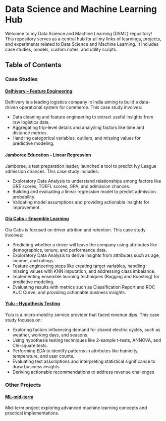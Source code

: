 # Data Science and Machine Learning Hub

Welcome to my Data Science and Machine Learning (DSML) repository! This repository serves as a central hub for all my links of learnings, projects, and experiments related to Data Science and Machine Learning. It includes case studies, models, custom notes, and utility scripts.

## Table of Contents

### Case Studies

#### [Delhivery – Feature Engineering](https://colab.research.google.com/drive/1B5GrtdftOoL-DhUXrg8lhJuFjl5iNzES?usp=sharing)
Delhivery is a leading logistics company in India aiming to build a data-driven operational system for commerce. This case study involves:
- Data cleaning and feature engineering to extract useful insights from raw logistics data.
- Aggregating trip-level details and analyzing factors like time and distance metrics.
- Handling categorical variables, outliers, and missing values for predictive modeling.

#### [Jamboree Education – Linear Regression](https://colab.research.google.com/drive/1q4zhkvtoeFUbLqU5AJ9NBC_4pwp3Rp2C)
Jamboree, a test preparation leader, launched a tool to predict Ivy League admission chances. This case study includes:
- Exploratory Data Analysis to understand relationships among factors like GRE scores, TOEFL scores, GPA, and admission chances.
- Building and evaluating a linear regression model to predict admission probability.
- Validating model assumptions and providing actionable insights for improvement.

#### [Ola Cabs – Ensemble Learning](https://colab.research.google.com/drive/1zLjsvStKUqwlcRDdcgFS2imIBuT6CV3X)
Ola Cabs is focused on driver attrition and retention. This case study involves:
- Predicting whether a driver will leave the company using attributes like demographics, tenure, and performance data.
- Exploratory Data Analysis to derive insights from attributes such as age, income, and ratings.
- Feature engineering steps like creating target variables, handling missing values with KNN imputation, and addressing class imbalance.
- Implementing ensemble learning techniques (Bagging and Boosting) for predictive modeling.
- Evaluating results with metrics such as Classification Report and ROC AUC Curve, and providing actionable business insights.

#### [Yulu – Hypothesis Testing](https://colab.research.google.com/drive/1t00v6mS_b8P-mXUggPZfEVRymH2s5Hp2?usp=sharing)
Yulu is a micro-mobility service provider that faced revenue dips. This case study focuses on:
- Exploring factors influencing demand for shared electric cycles, such as weather, working days, and seasons.
- Using hypothesis testing techniques like 2-sample t-tests, ANNOVA, and Chi-square tests.
- Performing EDA to identify patterns in attributes like humidity, temperature, and user counts.
- Evaluating test assumptions and interpreting statistical significance to draw business insights.
- Deriving actionable recommendations to address revenue challenges.

### Other Projects

#### [ML-mid-term](https://colab.research.google.com/drive/1zNOuj62KfNnoTFdLYCH8OBE6coBs0cTM?usp=sharing)
Mid-term project exploring advanced machine learning concepts and practical implementations.
